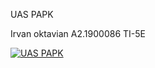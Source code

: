 UAS PAPK

Irvan oktavian
A2.1900086
TI-5E

[![UAS PAPK ](https://res.cloudinary.com/marcomontalbano/image/upload/v1642424613/video_to_markdown/images/youtube--ncR_mOIaS08-c05b58ac6eb4c4700831b2b3070cd403.jpg)](https://youtu.be/ncR_mOIaS08 "UAS PAPK ")
